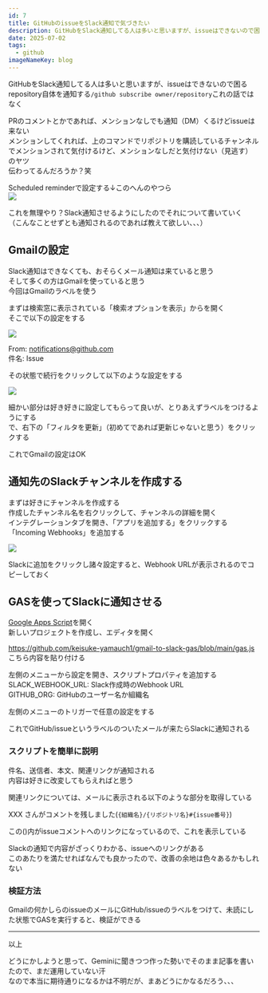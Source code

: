 ```yaml
---
id: 7
title: GitHubのissueをSlack通知で気づきたい
description: GitHubをSlack通知してる人は多いと思いますが、issueはできないので困る repository自体を通知する/github su...
date: 2025-07-02
tags:
  - github
imageNameKey: blog
---
```

GitHubをSlack通知してる人は多いと思いますが、issueはできないので困る  
repository自体を通知する`/github subscribe owner/repository`これの話ではなく

PRのコメントとかであれば、メンションなしでも通知（DM）くるけどissueは来ない  
メンションしてくれれば、上のコマンドでリポジトリを購読しているチャンネルでメンションされて気付けるけど、メンションなしだと気付けない（見逃す）  
のヤツ  
伝わってるんだろうか？笑

Scheduled reminderで設定する↓このへんのやつら  
![](https://images.kechiiiiin.com/blog/20250921103320.webp)

これを無理やり？Slack通知させるようにしたのでそれについて書いていく  
（こんなことせずとも通知されるのであれば教えて欲しい、、、）

## Gmailの設定

Slack通知はできなくても、おそらくメール通知は来ていると思う  
そして多くの方はGmailを使っていると思う  
今回はGmailのラベルを使う

まずは検索窓に表示されている「検索オプションを表示」からを開く  
そこで以下の設定をする

![](https://images.kechiiiiin.com/blog/20250921103402.webp)

From: notifications@github.com  
件名: Issue

その状態で続行をクリックして以下のような設定をする

![](https://images.kechiiiiin.com/blog/20250921103422.webp)

細かい部分は好き好きに設定してもらって良いが、とりあえずラベルをつけるようにする  
で、右下の「フィルタを更新」（初めてであれば更新じゃないと思う）をクリックする

これでGmailの設定はOK

## 通知先のSlackチャンネルを作成する

まずは好きにチャンネルを作成する  
作成したチャンネル名を右クリックして、チャンネルの詳細を開く  
インテグレーションタブを開き、「アプリを追加する」をクリックする  
「Incoming Webhooks」を追加する

![](https://images.kechiiiiin.com/blog/20250921103434.webp)

Slackに追加をクリックし諸々設定すると、Webhook URLが表示されるのでコピーしておく

## GASを使ってSlackに通知させる

[Google Apps Script](https://script.google.com/home)を開く  
新しいプロジェクトを作成し、エディタを開く

https://github.com/keisuke-yamauch1/gmail-to-slack-gas/blob/main/gas.js  
こちら内容を貼り付ける

左側のメニューから設定を開き、スクリプトプロパティを追加する  
SLACK_WEBHOOK_URL: Slack作成時のWebhook URL  
GITHUB_ORG: GitHubのユーザー名か組織名

左側のメニューのトリガーで任意の設定をする

これでGitHub/issueというラベルのついたメールが来たらSlackに通知される

### スクリプトを簡単に説明
件名、送信者、本文、関連リンクが通知される  
内容は好きに改変してもらえればと思う

関連リンクについては、メールに表示される以下のような部分を取得している

XXX さんがコメントを残しました(`{組織名}/{リポジトリ名}#{issue番号}`)  

この()内がissueコメントへのリンクになっているので、これを表示している

Slackの通知で内容がざっくりわかる、issueへのリンクがある  
このあたりを満たせればなんでも良かったので、改善の余地は色々あるかもしれない

### 検証方法
Gmailの何かしらのissueのメールにGitHub/issueのラベルをつけて、未読にした状態でGASを実行すると、検証ができる

---

以上

どうにかしようと思って、Geminiに聞きつつ作った勢いでそのまま記事を書いたので、まだ運用していない汗  
なので本当に期待通りになるかは不明だが、まあどうにかなるだろう、、、
